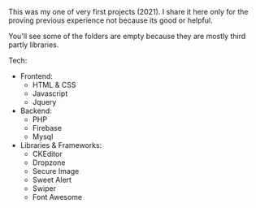 This was my one of very first projects (2021). I share it here only for the proving previous experience not because its good or helpful. 

You'll see some of the folders are empty because they are mostly third partly libraries.

Tech:
  - Frontend:
     - HTML & CSS
     - Javascript
     - Jquery
  - Backend:
     - PHP
     - Firebase
     - Mysql
  - Libraries & Frameworks:
     - CKEditor
     - Dropzone
     - Secure Image
     - Sweet Alert
     - Swiper
     - Font Awesome

